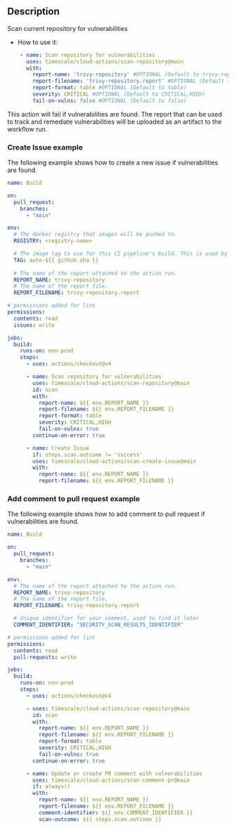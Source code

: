 ## Description
Scan current repository for vulnerabilities

- How to use it:
```yaml
    - name: Scan repository for vulnerabilities
      uses: timescale/cloud-actions/scan-repository@main
      with:
        report-name: 'trivy-repository' #OPTIONAL (Default to trivy-repository)
        report-filename: 'trivy-repository.report' #OPTIONAL (Default to trivy-repository.report)
        report-format: table #OPTIONAL (Default to table)
        severity: CRITICAL #OPTIONAL (Default to CRITICAL,HIGH)
        fail-on-vulns: false #OPTIONAL (Default to false)
```

This action will fail if vulnerabilities are found. The report that can be used to track and remediate vulnerabilities will be uploaded as an artifact to the workflow run.

### Create Issue example

The following example shows how to create a new issue if vulnerabilities are found.

```yaml
name: Build

on:
  pull_request:
    branches:
      - "main"

env:
  # The docker registry that images will be pushed to.
  REGISTRY: <registry-name>

  # The image tag to use for this CI pipeline's build. This is used by deployments.
  TAG: auto-${{ github.sha }}
  
  # The name of the report attached to the action run.
  REPORT_NAME: trivy-repository
  # The name of the report file.
  REPORT_FILENAME: trivy-repository.report

# permissions added for lint
permissions:
  contents: read
  issues: write

jobs:
  build:
    runs-on: non-prod
    steps:
      - uses: actions/checkout@v4

      - name: Scan repository for vulnerabilities
        uses: timescale/cloud-actions/scan-repository@main
        id: scan
        with:
          report-name: ${{ env.REPORT_NAME }}
          report-filename: ${{ env.REPORT_FILENAME }}
          report-format: table
          severity: CRITICAL,HIGH
          fail-on-vulns: true
        continue-on-error: true

      - name: Create Issue
        if: steps.scan.outcome != 'success'
        uses: timescale/cloud-actions/scan-create-issue@main
        with:
          report-name: ${{ env.REPORT_NAME }}
          report-filename: ${{ env.REPORT_FILENAME }}
```

### Add comment to pull request example

The following example shows how to add comment to pull request if vulnerabilities are found.

```yaml
name: Build

on:
  pull_request:
    branches:
      - "main"

env:
  # The name of the report attached to the action run.
  REPORT_NAME: trivy-repository
  # The name of the report file.
  REPORT_FILENAME: trivy-repository.report

  # Unique identifier for your comment, used to find it later
  COMMENT_IDENTIFIER: "SECURITY_SCAN_RESULTS_IDENTIFIER"

# permissions added for lint
permissions:
  contents: read
  pull-requests: write

jobs:
  build:
    runs-on: non-prod
    steps:
      - uses: actions/checkout@v4

      - uses: timescale/cloud-actions/scan-repository@main
        id: scan
        with:
          report-name: ${{ env.REPORT_NAME }}
          report-filename: ${{ env.REPORT_FILENAME }}
          report-format: table
          severity: CRITICAL,HIGH
          fail-on-vulns: true
        continue-on-error: true

      - name: Update or create PR comment with vulnerabilities
        uses: timescale/cloud-actions/scan-comment-pr@main
        if: always()
        with:
          report-name: ${{ env.REPORT_NAME }}
          report-filename: ${{ env.REPORT_FILENAME }}
          comment-identifier: ${{ env.COMMENT_IDENTIFIER }}
          scan-outcome: ${{ steps.scan.outcome }}
```
